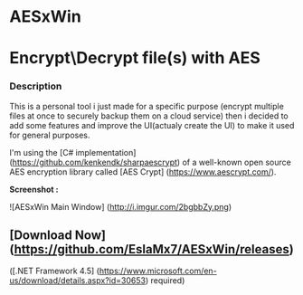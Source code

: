 # AESxWin
Encrypt\Decrypt file(s) with AES
===============================

### Description
This is a personal tool i just made for a specific purpose (encrypt multiple files at once to securely backup them on a cloud service) then i decided to add some features and improve the UI(actualy create the UI) to make it used for general purposes.

I'm using the [C# implementation] (https://github.com/kenkendk/sharpaescrypt) of a well-known open source AES encryption library called [AES Crypt] (https://www.aescrypt.com/).

**Screenshot :**

![AESxWin Main Window] (http://i.imgur.com/2bgbbZy.png)

## [Download Now] (https://github.com/EslaMx7/AESxWin/releases)
([.NET Framework 4.5] (https://www.microsoft.com/en-us/download/details.aspx?id=30653) required)



